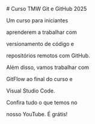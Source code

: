 \# Curso TMW Git e GitHub 2025



Um curso para iniciantes 

aprenderem a trabalhar com 

versionamento de código e

repositórios remotos com GitHub.



Além disso, vamos trabalhar com 

GitFlow ao final do curso e 

Visual Studio Code.



Confira tudo o que temos no 

nosso YouTube. É grátis!

